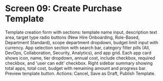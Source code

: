 # Screen 09: Create Purchase Template

Template creation form with sections: template name input, description text area, target type radio buttons (New Hire Onboarding, Role-Based, Department Standard), scope department dropdown, budget limit input with currency. App selection section with search bar, category filter pills (All, DevOps, Collaboration, Security, Analytics), and app grid. Each app card shows icon, name, tier dropdown, annual cost, include checkbox, required checkbox, and 'user can edit' checkbox. Right sidebar summary showing total apps, total cost, budget with remaining amount and progress bar. Preview template button. Actions: Cancel, Save as Draft, Publish Template.

